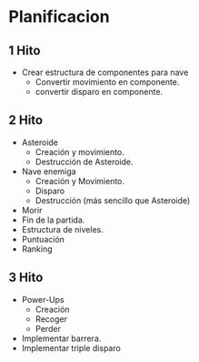# Planificacion

## 1 Hito
- Crear estructura de componentes para nave
    - Convertir movimiento en componente.
    - convertir disparo en componente.
## 2 Hito
- Asteroide
    - Creación y movimiento.
    - Destrucción de Asteroide.
- Nave enemiga
    - Creación y Movimiento.
    - Disparo
    - Destrucción (más sencillo que Asteroide)
- Morir
- Fin de la partida.
- Estructura de niveles.
- Puntuación
- Ranking
## 3 Hito
- Power-Ups
    - Creación
    - Recoger
    - Perder
- Implementar barrera.
- Implementar triple disparo

